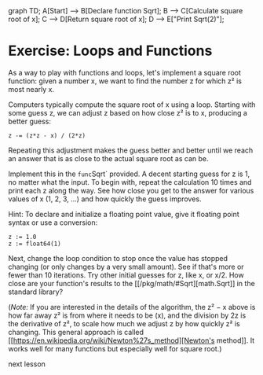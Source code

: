 <div id="chart" class="mermaid">
graph TD;
A[Start] --> B[Declare function Sqrt];
B --> C[Calculate square root of x];
C --> D[Return square root of x];
D --> E["Print Sqrt(2)"];
</div>

# Exercise: Loops and Functions

As a way to play with functions and loops, let's implement a square root function: given a number x, we want to find the number z for which z² is most nearly x.

Computers typically compute the square root of x using a loop.
Starting with some guess z, we can adjust z based on how close z² is to x,
producing a better guess:

	z -= (z*z - x) / (2*z)

Repeating this adjustment makes the guess better and better
until we reach an answer that is as close to the actual square root as can be.

Implement this in the `func`Sqrt` provided.
A decent starting guess for z is 1, no matter what the input.
To begin with, repeat the calculation 10 times and print each z along the way.
See how close you get to the answer for various values of x (1, 2, 3, ...)
and how quickly the guess improves.

Hint: To declare and initialize a floating point value,
give it floating point syntax or use a conversion:

	z := 1.0
	z := float64(1)

Next, change the loop condition to stop once the value has stopped
changing (or only changes by a very small amount).
See if that's more or fewer than 10 iterations.
Try other initial guesses for z, like x, or x/2.
How close are your function's results to the [[/pkg/math/#Sqrt][math.Sqrt]] in the standard library?

(*Note:* If you are interested in the details of the algorithm, the z² − x above
is how far away z² is from where it needs to be (x), and the division by 2z is the derivative
of z², to scale how much we adjust z by how quickly z² is changing.
This general approach is called [[https://en.wikipedia.org/wiki/Newton%27s_method][Newton's method]].
It works well for many functions but especially well for square root.)

<a onclick="nextOpen()">next lesson</a>
